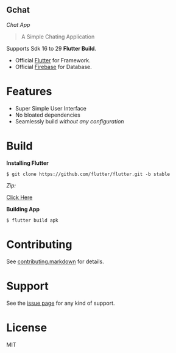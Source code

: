## Gchat
*Chat App*


> A Simple  Chating Application

 Supports Sdk 16 to 29 **Flutter Build**. 


- Official [Flutter][1]  for Framework.
- Official [Firebase][2] for Database.




# Features

- Super Simple User Interface
- No bloated dependencies
- Seamlessly build *without any configuration*

# Build

**Installing Flutter**

```shell
$ git clone https://github.com/flutter/flutter.git -b stable
```





*Zip:*

[Click Here][4]


**Building App**

```shell
$ flutter build apk

```



# Contributing

See [contributing.markdown][5] for details.

# Support

See  the [issue page][6]  for any kind of support.

# License

MIT

[1]: https://github.com/flutter/flutter
[2]: https://firebase.google.com
[4]:https://storage.googleapis.com/flutter_infra/releases/stable/windows/flutter_windows_1.22.2-stable.zip
[5]: https://github.com/xidhu/Gchat-app/blob/master/CONTRIBUTING.md
[6]: https://github.com/xidhu/Gchat-app/issues
